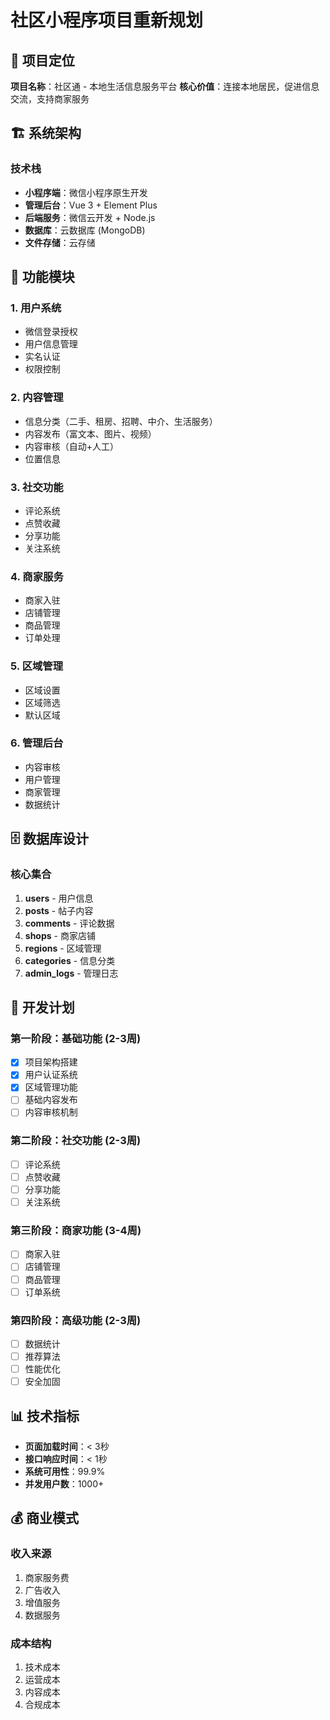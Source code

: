 # 社区小程序项目重新规划

## 🎯 项目定位

**项目名称**：社区通 - 本地生活信息服务平台
**核心价值**：连接本地居民，促进信息交流，支持商家服务

## 🏗️ 系统架构

### 技术栈
- **小程序端**：微信小程序原生开发
- **管理后台**：Vue 3 + Element Plus
- **后端服务**：微信云开发 + Node.js
- **数据库**：云数据库 (MongoDB)
- **文件存储**：云存储

## 📱 功能模块

### 1. 用户系统
- 微信登录授权
- 用户信息管理
- 实名认证
- 权限控制

### 2. 内容管理
- 信息分类（二手、租房、招聘、中介、生活服务）
- 内容发布（富文本、图片、视频）
- 内容审核（自动+人工）
- 位置信息

### 3. 社交功能
- 评论系统
- 点赞收藏
- 分享功能
- 关注系统

### 4. 商家服务
- 商家入驻
- 店铺管理
- 商品管理
- 订单处理

### 5. 区域管理
- 区域设置
- 区域筛选
- 默认区域

### 6. 管理后台
- 内容审核
- 用户管理
- 商家管理
- 数据统计

## 🗄️ 数据库设计

### 核心集合
1. **users** - 用户信息
2. **posts** - 帖子内容
3. **comments** - 评论数据
4. **shops** - 商家店铺
5. **regions** - 区域管理
6. **categories** - 信息分类
7. **admin_logs** - 管理日志

## 🚀 开发计划

### 第一阶段：基础功能 (2-3周)
- [x] 项目架构搭建
- [x] 用户认证系统
- [x] 区域管理功能
- [ ] 基础内容发布
- [ ] 内容审核机制

### 第二阶段：社交功能 (2-3周)
- [ ] 评论系统
- [ ] 点赞收藏
- [ ] 分享功能
- [ ] 关注系统

### 第三阶段：商家功能 (3-4周)
- [ ] 商家入驻
- [ ] 店铺管理
- [ ] 商品管理
- [ ] 订单系统

### 第四阶段：高级功能 (2-3周)
- [ ] 数据统计
- [ ] 推荐算法
- [ ] 性能优化
- [ ] 安全加固

## 📊 技术指标

- **页面加载时间**：< 3秒
- **接口响应时间**：< 1秒
- **系统可用性**：99.9%
- **并发用户数**：1000+

## 💰 商业模式

### 收入来源
1. 商家服务费
2. 广告收入
3. 增值服务
4. 数据服务

### 成本结构
1. 技术成本
2. 运营成本
3. 内容成本
4. 合规成本 
